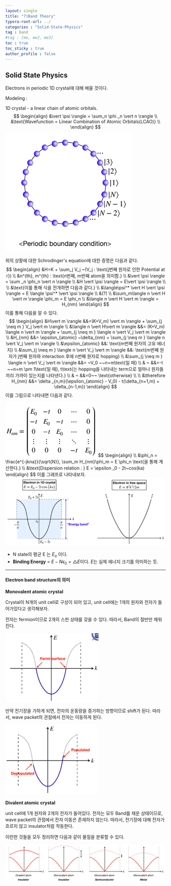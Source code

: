 ```yaml
---
layout: single
title: "7)Band Theory"
typora-root-url: ../
categories : "Solid-State-Physics"
tag : band
#tag : [me, me2, me3]
toc : true
toc_sticky : true
author_profile : false
---
```

## Solid State Physics

Electrons in periodic 1D crystal에 대해 배울 것이다.

Modeling : 

1D crystal - a linear chain of atomic orbitals.
$$
\begin{align}
&\vert \psi \rangle = \sum_n \phi _n \vert n \rangle
\\
&\text{Wavefunction = Linear Combination of Atomic Orbitals(LCAO)}
\\
\end{align}
$$
<img src="/images/7. Band theory/image-20240503161710036.png" alt="image-20240503161710036" />

위의 상황에 대한 Schrodinger's equation에 대한 증명은 다음과 같다.
$$
\begin{align}
&H=K + \sum_j V_j ~(V_j : \text{j번째 원자로 인한 Potential at r})
\\
&n^{th}, m^{th} : \text{n번째, m번째 atom을 의미함.}
\\
&\vert \psi \rangle = \sum _n \phi_n \vert n \rangle
\\
&H \vert \psi \rangle = E\vert \psi \rangle
\\
\\
&\text{이를 통해 식을 전개하면 다음과 같다.}
\\
&\langle\psi^* \vert H \vert \psi \rangle = E \langle \psi^* \vert \psi \rangle 
\\
&(?)
\\
&\sum_m\langle n \vert H \vert  m \rangle \phi_m = E \phi_n
\\
&\langle n \vert H \vert m \rangle = H_{nm}
\end{align}
$$
이를 통해 다음을 알 수 있다.
$$
\begin{align}
&H\vert m \rangle &&=(K+V_m) \vert m \rangle + \sum_{j \neq m } V_j \vert m \rangle
\\
&\langle n  \vert H\vert m \rangle &&= (K+V_m) \langle n  \vert  m \rangle + \sum_{j \neq m } \langle n \vert V_j \vert m \rangle
\\
&H_{nm} &&= \epsilon_{atomic} ~\delta_{nm} + \sum_{j \neq m } \langle n \vert V_j \vert m \rangle
\\
&\epsilon_{atomic} &&: \text{m번째 원자의 고유 에너지}
\\
&\sum_{j \neq m } \langle n \vert V_j \vert m \rangle &&: \text{m번째 원자가 j번째 원자와 interaction 후에 n번째 원자로 hopping}
\\
&\sum_{j \neq m } \langle n \vert V_j \vert m \rangle &&= ~V_0 ~~n=m\text{일 때}
\\
& ~ &&=-t ~~n=m \pm 1\text{일 때}, t\text{는 hopping을 나타내는 term으로 얼마나 원자들끼리 가까이 있는지를 나타낸다.}
\\
& ~ &&=0~~ \text{otherwise}
\\
\\
&\therefore H_{nm} &&= \delta _{n,m}(\epsilon_{atomic} - V_0) - t(\delta_{n+1,m} + \delta_{n-1,m})
\end{align}
$$
이를 그림으로 나타내면 다음과 같다.

<img src="/images/7. Band theory/image-20240507081633105.png" alt="image-20240507081633105" style="zoom:67%;" />
$$
\begin{align}
\\
&\phi_n = \frac{e^{-jkna}}{\sqrt{N}}, \sum_m H_{nm}\phi_m = E \phi_n \text{을 통해 계산한다.}
\\
&\text{Dispersion relation : } E = \epsilon _0 - 2t~cos(ka)
\end{align}
$$
이를 그래프로 나타내보자.

<img src="/images/7. Band theory/image-20240507083115776.png" alt="image-20240507083115776" style="zoom:67%;" />

- N state의 평균 E 는 $E_o$ 이다.
- **Binding Energy** = $E - N\epsilon _0 = \triangle E$이다.   $E$는 실제 에너지 크기를 의미하는 듯.

---

 #### Electron band structure의 의미

**Monovalent atomic crystal**

Crystal이 N개의 unit cell로 구성이 되어 있고, unit cell에는 1개의 원자와 전자가 들어가있다고 생각해보자.

전자는 fermion이므로 2개의 스핀 상태를 갖을 수 있다. 따라서, Band의 절반만 채워진다.

<img src="/images/7. Band theory/image-20240507101648054.png" alt="image-20240507101648054" style="zoom:67%;" />

만약 전기장을 가하게 되면, 전자의 운동량을 증가하는 방향이므로 shift가 된다. 따라서, wave packet의 관점에서 전자는 이동하게 된다.

<img src="/images/7. Band theory/image-20240507101916098.png" alt="image-20240507101916098" style="zoom:67%;" />

**Divalent atomic crystal**

unit cell에 1개 원자와 2개의 전자가 들어있다. 전자는 모두 Band를 채운 상태이므로, wave packet의 관점에서 전자 이동은 존재하지 않는다. 따라서, 전기장에 대해 전자가 흐르지 않고 insulator처럼 작동한다.



이런한 것들을 모두 정리하면 다음과 같이 물질을 분류할 수 있다. 

<img src="/images/7. Band theory/image-20240507102124900.png" alt="image-20240507102124900" />